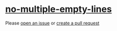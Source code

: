 [no-multiple-empty-lines](https://eslint.org/docs/rules/no-multiple-empty-lines)
================================================================================
Please [open an issue](https://github.com/rasenplanscher/eslint-config-rasenplanscher/issues/new)
or [create a pull request](https://github.com/rasenplanscher/eslint-config-rasenplanscher/edit/main/src/rules-configurations/eslint/no-multiple-empty-lines.md)